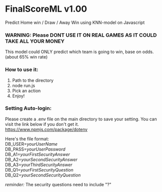 # FinalScoreML v1.00
Predict Home win / Draw / Away Win using KNN-model on Javascript



### WARNING: Please DONT USE IT ON REAL GAMES AS IT COULD TAKE ALL YOUR MONEY ###




This model could ONLY predict which team is going to win, base on odds.(about 65% win rate)


### How to use it: ###

1. Path to the directory
2. node run.js
3. Pick an action
4. Enjoy!

### Setting Auto-login:

Please create a .env file on the main directory to save your setting.
You can visit the link below if you don't get it.
https://www.npmjs.com/package/dotenv

Here's the file format: <br>
DB_USER=*yourUserName* <br>
DB_PASS=*yourUserPassword* <br>
DB_A1=*yourFirstSecurityAnswer* <br>
DB_A2=*yourSecondSecurityAnswer* <br>
DB_A3=*yourThirdSecurityAnswer* <br>
DB_Q1=*yourFirstSecurityQuestion* <br>
DB_Q2=*yourSecondSecurityQuestion* <br>

*reminder:* The security questions need to include "?"

